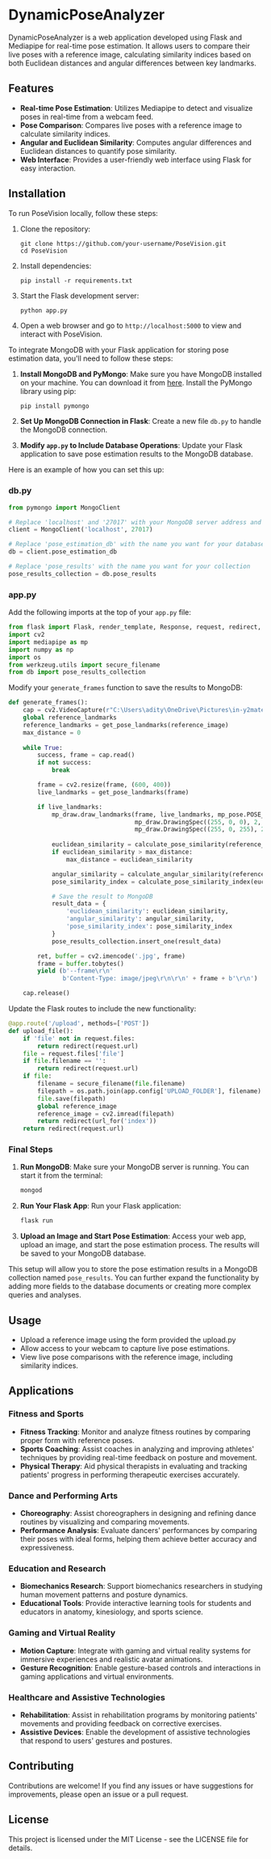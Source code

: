 

# DynamicPoseAnalyzer

DynamicPoseAnalyzer is a web application developed using Flask and Mediapipe for real-time pose estimation. It allows users to compare their live poses with a reference image, calculating similarity indices based on both Euclidean distances and angular differences between key landmarks.

## Features

- **Real-time Pose Estimation**: Utilizes Mediapipe to detect and visualize poses in real-time from a webcam feed.
- **Pose Comparison**: Compares live poses with a reference image to calculate similarity indices.
- **Angular and Euclidean Similarity**: Computes angular differences and Euclidean distances to quantify pose similarity.
- **Web Interface**: Provides a user-friendly web interface using Flask for easy interaction.

## Installation

To run PoseVision locally, follow these steps:

1. Clone the repository:

   ```
   git clone https://github.com/your-username/PoseVision.git
   cd PoseVision
   ```

2. Install dependencies:

   ```
   pip install -r requirements.txt
   ```

3. Start the Flask development server:

   ```
   python app.py
   ```

4. Open a web browser and go to `http://localhost:5000` to view and interact with PoseVision.

To integrate MongoDB with your Flask application for storing pose estimation data, you'll need to follow these steps:

1. **Install MongoDB and PyMongo**:
   Make sure you have MongoDB installed on your machine. You can download it from [here](https://www.mongodb.com/try/download/community). Install the PyMongo library using pip:

   ```sh
   pip install pymongo
   ```

2. **Set Up MongoDB Connection in Flask**:
   Create a new file `db.py` to handle the MongoDB connection.

3. **Modify `app.py` to Include Database Operations**:
   Update your Flask application to save pose estimation results to the MongoDB database.

Here is an example of how you can set this up:

### db.py

```python
from pymongo import MongoClient

# Replace 'localhost' and '27017' with your MongoDB server address and port if needed
client = MongoClient('localhost', 27017)

# Replace 'pose_estimation_db' with the name you want for your database
db = client.pose_estimation_db

# Replace 'pose_results' with the name you want for your collection
pose_results_collection = db.pose_results
```

### app.py

Add the following imports at the top of your `app.py` file:

```python
from flask import Flask, render_template, Response, request, redirect, url_for
import cv2
import mediapipe as mp
import numpy as np
import os
from werkzeug.utils import secure_filename
from db import pose_results_collection
```

Modify your `generate_frames` function to save the results to MongoDB:

```python
def generate_frames():
    cap = cv2.VideoCapture(r"C:\Users\adity\OneDrive\Pictures\in-y2mate.com - Jab Footwork by Dyah Davis_1080p - Trim.mp4")
    global reference_landmarks
    reference_landmarks = get_pose_landmarks(reference_image)
    max_distance = 0
    
    while True:
        success, frame = cap.read()
        if not success:
            break

        frame = cv2.resize(frame, (600, 400))
        live_landmarks = get_pose_landmarks(frame)

        if live_landmarks:
            mp_draw.draw_landmarks(frame, live_landmarks, mp_pose.POSE_CONNECTIONS,
                                   mp_draw.DrawingSpec((255, 0, 0), 2, 2),
                                   mp_draw.DrawingSpec((255, 0, 255), 2, 2))
            
            euclidean_similarity = calculate_pose_similarity(reference_landmarks, live_landmarks)
            if euclidean_similarity > max_distance:
                max_distance = euclidean_similarity

            angular_similarity = calculate_angular_similarity(reference_landmarks, live_landmarks)
            pose_similarity_index = calculate_pose_similarity_index(euclidean_similarity, angular_similarity, max_distance)

            # Save the result to MongoDB
            result_data = {
                'euclidean_similarity': euclidean_similarity,
                'angular_similarity': angular_similarity,
                'pose_similarity_index': pose_similarity_index
            }
            pose_results_collection.insert_one(result_data)

        ret, buffer = cv2.imencode('.jpg', frame)
        frame = buffer.tobytes()
        yield (b'--frame\r\n'
               b'Content-Type: image/jpeg\r\n\r\n' + frame + b'\r\n')

    cap.release()
```

Update the Flask routes to include the new functionality:

```python
@app.route('/upload', methods=['POST'])
def upload_file():
    if 'file' not in request.files:
        return redirect(request.url)
    file = request.files['file']
    if file.filename == '':
        return redirect(request.url)
    if file:
        filename = secure_filename(file.filename)
        filepath = os.path.join(app.config['UPLOAD_FOLDER'], filename)
        file.save(filepath)
        global reference_image
        reference_image = cv2.imread(filepath)
        return redirect(url_for('index'))
    return redirect(request.url)
```

### Final Steps

1. **Run MongoDB**:
   Make sure your MongoDB server is running. You can start it from the terminal:

   ```sh
   mongod
   ```

2. **Run Your Flask App**:
   Run your Flask application:

   ```sh
   flask run
   ```

3. **Upload an Image and Start Pose Estimation**:
   Access your web app, upload an image, and start the pose estimation process. The results will be saved to your MongoDB database.

This setup will allow you to store the pose estimation results in a MongoDB collection named `pose_results`. You can further expand the functionality by adding more fields to the database documents or creating more complex queries and analyses.
## Usage

- Upload a reference image using the form provided the upload.py
- Allow access to your webcam to capture live pose estimations.
- View live pose comparisons with the reference image, including similarity indices.



## Applications



### Fitness and Sports

- **Fitness Tracking**: Monitor and analyze fitness routines by comparing proper form with reference poses.
- **Sports Coaching**: Assist coaches in analyzing and improving athletes' techniques by providing real-time feedback on posture and movement.
- **Physical Therapy**: Aid physical therapists in evaluating and tracking patients' progress in performing therapeutic exercises accurately.

### Dance and Performing Arts

- **Choreography**: Assist choreographers in designing and refining dance routines by visualizing and comparing movements.
- **Performance Analysis**: Evaluate dancers' performances by comparing their poses with ideal forms, helping them achieve better accuracy and expressiveness.

### Education and Research

- **Biomechanics Research**: Support biomechanics researchers in studying human movement patterns and posture dynamics.
- **Educational Tools**: Provide interactive learning tools for students and educators in anatomy, kinesiology, and sports science.

### Gaming and Virtual Reality

- **Motion Capture**: Integrate with gaming and virtual reality systems for immersive experiences and realistic avatar animations.
- **Gesture Recognition**: Enable gesture-based controls and interactions in gaming applications and virtual environments.

### Healthcare and Assistive Technologies

- **Rehabilitation**: Assist in rehabilitation programs by monitoring patients' movements and providing feedback on corrective exercises.
- **Assistive Devices**: Enable the development of assistive technologies that respond to users' gestures and postures.





## Contributing

Contributions are welcome! If you find any issues or have suggestions for improvements, please open an issue or a pull request.

## License

This project is licensed under the MIT License - see the LICENSE file for details.


